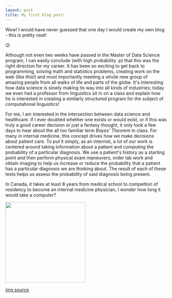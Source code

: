 ```yaml
---
layout: post
title: My first blog post!
---
```


Wow! I would have never guessed that one day I would create my own blog - this is pretty neat! 

:wink:

Although not even two weeks have passed in the Master of Data Science program, I can easily conclude (with high probability :p) that this was the right direction for my career. It has been so exciting to get back to programming, solving math and statistics problems, creating work on the web (like this!) and most importantly meeting a whole new group of amazing people from all walks of life and parts of the globe. It's interesting how data science is slowly making its way into all kinds of industries; today we even had a professor from linguistics sit in on a class and explain how he is interested in creating a similarly structured program for the subject of computational linguistics! 

For me, I am interested in the intersection between data science and healthcare. If I ever doubted whether one exists or would exist, or if this was truly a good career decision or just a fantasy thought, it only took a few days to hear about the all too familiar term *Bayes' Theorem* in class. For many in internal medicine, this concept drives how we make decisions about patient care. To put it simply, as an internist, a lot of our work is centered around taking information about a patient and computing the probability of a particular diagnosis. We use a patient's history as a starting point and then perform physical exam maneuvers, order lab work and obtain imaging to help us increase or reduce the probability that a patient has a particular diagnosis we are thinking about. The result of each of these tests helps us assess the probability of said diagnosis being present. 

In Canada, it takes at least 8 years from medical school to compeltion of residency to become an internal medicine physician, I wonder how long it would take a computer?

<img src="http://kennedalemedical.com/wp-content/uploads/sites/282/2017/09/shutterstock_426687286.jpg" width="250" class="center"/>

[img source](http://kennedalemedical.com/wp-content/uploads/sites/282/2017/09/shutterstock_426687286.jpg)